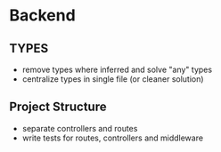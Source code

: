# Backend

## TYPES

- remove types where inferred and solve "any" types
- centralize types in single file (or cleaner solution)

## Project Structure
- separate controllers and routes
- write tests for routes, controllers and middleware
